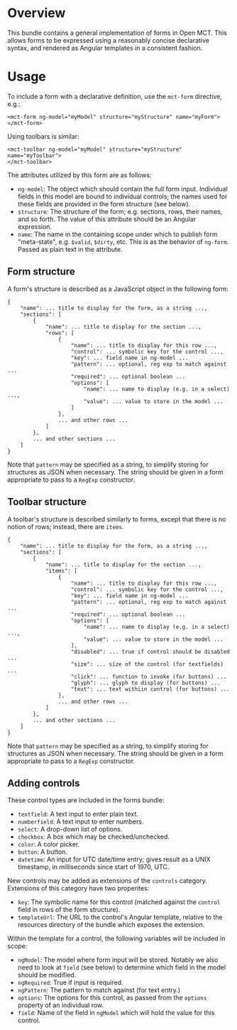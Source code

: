 # Overview

This bundle contains a general implementation of forms in Open MCT.
This allows forms to be expressed using a reasonably concise declarative
syntax, and rendered as Angular templates in a consistent fashion.

# Usage

To include a form with a declarative definition, use the `mct-form`
directive, e.g.:

    <mct-form ng-model="myModel" structure="myStructure" name="myForm">
    </mct-form>

Using toolbars is similar:

    <mct-toolbar ng-model="myModel" structure="myStructure" name="myToolbar">
    </mct-toolbar>

The attributes utilized by this form are as follows:

* `ng-model`: The object which should contain the full form input. Individual
  fields in this model are bound to individual controls; the names used for
  these fields are provided in the form structure (see below).
* `structure`: The structure of the form; e.g. sections, rows, their names,
  and so forth. The value of this attribute should be an Angular expression.
* `name`: The name in the containing scope under which to publish form
  "meta-state", e.g. `$valid`, `$dirty`, etc. This is as the behavior of
  `ng-form`. Passed as plain text in the attribute.

## Form structure

A form's structure is described as a JavaScript object in the following form:

    {
        "name": ... title to display for the form, as a string ...,
        "sections": [
            {
                "name": ... title to display for the section ...,
                "rows": [
                    {
                        "name": ... title to display for this row ...,
                        "control": ... symbolic key for the control ...,
                        "key": ... field name in ng-model ...
                        "pattern": ... optional, reg exp to match against ...
                        "required": ... optional boolean ...
                        "options": [
                            "name": ... name to display (e.g. in a select) ...,
                            "value": ... value to store in the model ...
                        ]
                    },
                    ... and other rows ...
                ]
            },
            ... and other sections ...
        ]
    }

Note that `pattern` may be specified as a string, to simplify storing
for structures as JSON when necessary. The string should be given in
a form appropriate to pass to a `RegExp` constructor.

## Toolbar structure

A toolbar's structure is described similarly to forms, except that there
is no notion of rows; instead, there are `items`.

    {
        "name": ... title to display for the form, as a string ...,
        "sections": [
            {
                "name": ... title to display for the section ...,
                "items": [
                    {
                        "name": ... title to display for this row ...,
                        "control": ... symbolic key for the control ...,
                        "key": ... field name in ng-model ...
                        "pattern": ... optional, reg exp to match against ...
                        "required": ... optional boolean ...
                        "options": [
                            "name": ... name to display (e.g. in a select) ...,
                            "value": ... value to store in the model ...
                        ],
                        "disabled": ... true if control should be disabled ...
                        "size": ... size of the control (for textfields) ...
                        "click": ... function to invoke (for buttons) ...
                        "glyph": ... glyph to display (for buttons) ...
                        "text": ... text withiin control (for buttons) ...
                    },
                    ... and other rows ...
                ]
            },
            ... and other sections ...
        ]
    }

Note that `pattern` may be specified as a string, to simplify storing
for structures as JSON when necessary. The string should be given in
a form appropriate to pass to a `RegExp` constructor.

## Adding controls

These control types are included in the forms bundle:

* `textfield`: A text input to enter plain text.
* `numberfield`: A text input to enter numbers.
* `select`: A drop-down list of options.
* `checkbox`: A box which may be checked/unchecked.
* `color`: A color picker.
* `button`: A button.
* `datetime`: An input for UTC date/time entry; gives result as a
  UNIX timestamp, in milliseconds since start of 1970, UTC.

New controls may be added as extensions of the `controls` category.
Extensions of this category have two properites:

* `key`: The symbolic name for this control (matched against the
  `control` field in rows of the form structure).
* `templateUrl`: The URL to the control's Angular template, relative
  to the resources directory of the bundle which exposes the extension.

Within the template for a control, the following variables will be
included in scope:

* `ngModel`: The model where form input will be stored. Notably we
  also need to look at `field` (see below) to determine which field
  in the model should be modified.
* `ngRequired`: True if input is required.
* `ngPattern`: The pattern to match against (for text entry.)
* `options`: The options for this control, as passed from the
  `options` property of an individual row.
* `field`: Name of the field in `ngModel` which will hold the value
  for this control.
